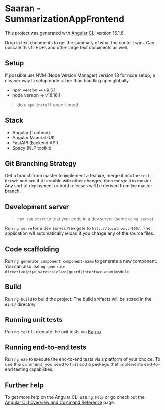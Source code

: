 # Saaran - SummarizationAppFrontend

This project was generated with [Angular CLI](https://github.com/angular/angular-cli) version 16.1.8.

Drop in text documents to get the summary of what the content was.
Can upscale this to PDFs and other large text documents as well.

## Setup

If possible use NVM (Node Version Manager) version 18 for node setup, a cleaner way to setup node rather than handling npm globally.

- npm version -> v9.5.1
- node version -> v18.16.1

> do a `npm install` once cloned

## Stack

- Angular (frontend)
- Angular Material (UI)
- FastAPI (Backend API)
- Spacy (NLP toolkit)

## Git Branching Strategy

Get a branch from master to implement a feature, merge it into the `test-branch` and see if it is stable with other changes, then merge it to master. Any sort of deployment or build releases will be derived from the master branch.

## Development server

> `npm run start` to test your code in a dev server (same as `ng serve`)

Run `ng serve` for a dev server. Navigate to `http://localhost:4200/`. The application will automatically reload if you change any of the source files.

## Code scaffolding

Run `ng generate component component-name` to generate a new component. You can also use `ng generate directive|pipe|service|class|guard|interface|enum|module`.

## Build

Run `ng build` to build the project. The build artifacts will be stored in the `dist/` directory.

## Running unit tests

Run `ng test` to execute the unit tests via [Karma](https://karma-runner.github.io).

## Running end-to-end tests

Run `ng e2e` to execute the end-to-end tests via a platform of your choice. To use this command, you need to first add a package that implements end-to-end testing capabilities.

## Further help

To get more help on the Angular CLI use `ng help` or go check out the [Angular CLI Overview and Command Reference](https://angular.io/cli) page.
